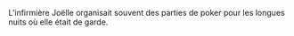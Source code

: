 L’infirmière Joëlle organisait souvent des
parties de poker pour les longues nuits où elle était de garde.
